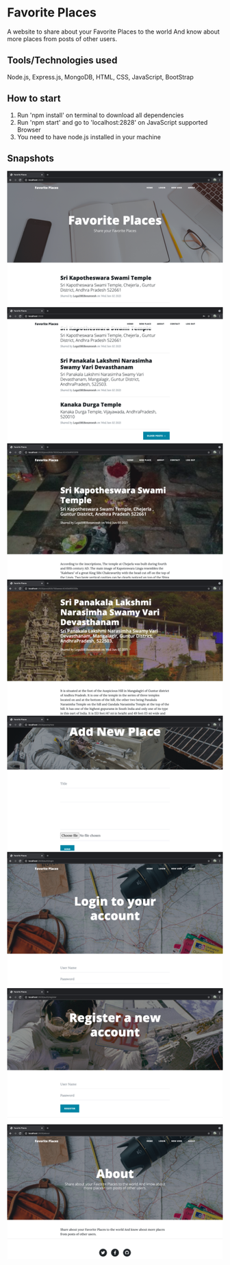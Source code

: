 # Favorite Places

A website to share about your Favorite Places to the world And know about more places from posts of other users.

## Tools/Technologies used
Node.js, Express.js, MongoDB, HTML, CSS, JavaScript, BootStrap

## How to start
1. Run 'npm install' on terminal to download all dependencies 
2. Run 'npm start' and go to 'localhost:2828' on JavaScript supported Browser
3. You need to have node.js installed in your machine

## Snapshots

![Home page](https://github.com/Loga19818eeanvesh/Images/blob/main/Screenshot%202021-06-02%20at%205.00.14%20PM.png?raw=true)
![Home page2](https://github.com/Loga19818eeanvesh/Images/blob/main/Screenshot%202021-06-02%20at%205.01.44%20PM.png?raw=true)
![place1](https://github.com/Loga19818eeanvesh/Images/blob/main/Screenshot%202021-06-02%20at%205.02.00%20PM.png?raw=true)
![place2](https://github.com/Loga19818eeanvesh/Images/blob/main/Screenshot%202021-06-02%20at%205.02.20%20PM.png?raw=true)
![New Post Page](https://github.com/Loga19818eeanvesh/Images/blob/main/Screenshot%202021-06-02%20at%205.02.38%20PM.png?raw=true)
![login page](https://github.com/Loga19818eeanvesh/Images/blob/main/Screenshot%202021-06-02%20at%205.00.26%20PM.png?raw=true)
![signup page](https://github.com/Loga19818eeanvesh/Images/blob/main/Screenshot%202021-06-02%20at%205.00.56%20PM.png?raw=true)
![about page](https://github.com/Loga19818eeanvesh/Images/blob/main/Screenshot%202021-06-02%20at%205.01.13%20PM.png?raw=true)


